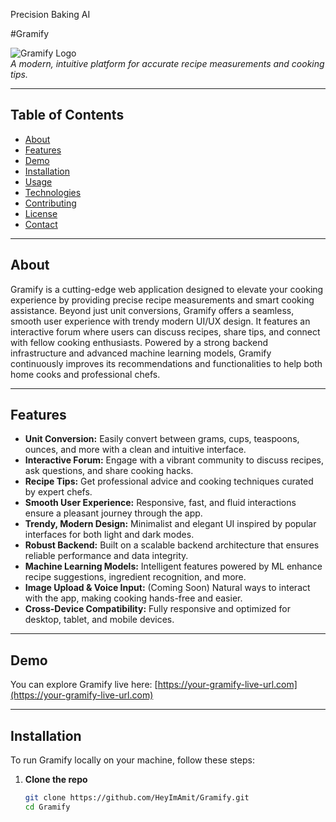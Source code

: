 Precision Baking AI

#Gramify

![Gramify Logo](path/to/logo.png)  
*A modern, intuitive platform for accurate recipe measurements and cooking tips.*

---

## Table of Contents

- [About](#about)  
- [Features](#features)  
- [Demo](#demo)  
- [Installation](#installation)  
- [Usage](#usage)  
- [Technologies](#technologies)  
- [Contributing](#contributing)  
- [License](#license)  
- [Contact](#contact)  

---

## About

Gramify is a cutting-edge web application designed to elevate your cooking experience by providing precise recipe measurements and smart cooking assistance. Beyond just unit conversions, Gramify offers a seamless, smooth user experience with trendy modern UI/UX design. It features an interactive forum where users can discuss recipes, share tips, and connect with fellow cooking enthusiasts. Powered by a strong backend infrastructure and advanced machine learning models, Gramify continuously improves its recommendations and functionalities to help both home cooks and professional chefs.

---

## Features

- **Unit Conversion:** Easily convert between grams, cups, teaspoons, ounces, and more with a clean and intuitive interface.  
- **Interactive Forum:** Engage with a vibrant community to discuss recipes, ask questions, and share cooking hacks.  
- **Recipe Tips:** Get professional advice and cooking techniques curated by expert chefs.  
- **Smooth User Experience:** Responsive, fast, and fluid interactions ensure a pleasant journey through the app.  
- **Trendy, Modern Design:** Minimalist and elegant UI inspired by popular interfaces for both light and dark modes.  
- **Robust Backend:** Built on a scalable backend architecture that ensures reliable performance and data integrity.  
- **Machine Learning Models:** Intelligent features powered by ML enhance recipe suggestions, ingredient recognition, and more.  
- **Image Upload & Voice Input:** (Coming Soon) Natural ways to interact with the app, making cooking hands-free and easier.  
- **Cross-Device Compatibility:** Fully responsive and optimized for desktop, tablet, and mobile devices.

---

## Demo

You can explore Gramify live here: [https://your-gramify-live-url.com](https://your-gramify-live-url.com)

---

## Installation

To run Gramify locally on your machine, follow these steps:

1. **Clone the repo**

   ```bash
   git clone https://github.com/HeyImAmit/Gramify.git
   cd Gramify
